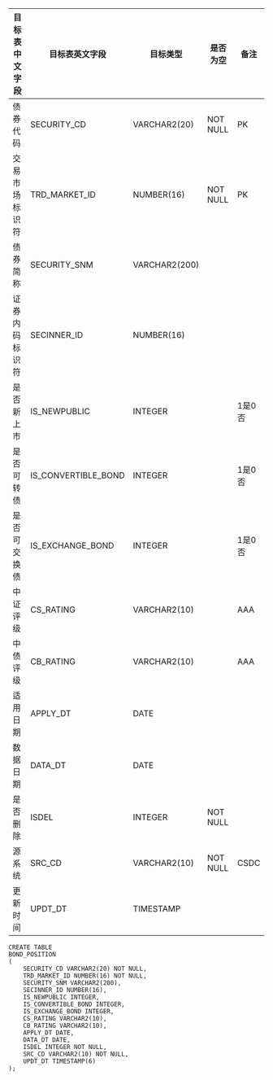 <!--sec data-title="债券持仓" data-id="section0" data-show=true ces-->

| 目标表中文字段 | 目标表英文字段             | 目标类型          | 是否为空     | 备注   |
| ------- | ------------------- | ------------- | -------- | ---- |
| 债券代码    | SECURITY_CD         | VARCHAR2(20)  | NOT NULL | PK   |
| 交易市场标识符 | TRD_MARKET_ID       | NUMBER(16)    | NOT NULL | PK   |
| 债券简称    | SECURITY_SNM        | VARCHAR2(200) |          |      |
| 证券内码标识符 | SECINNER_ID         | NUMBER(16)    |          |      |
| 是否新上市   | IS_NEWPUBLIC        | INTEGER       |          | 1是0否 |
| 是否可转债   | IS_CONVERTIBLE_BOND | INTEGER       |          | 1是0否 |
| 是否可交换债  | IS_EXCHANGE_BOND    | INTEGER       |          | 1是0否 |
| 中证评级    | CS_RATING           | VARCHAR2(10)  |          | AAA  |
| 中债评级    | CB_RATING           | VARCHAR2(10)  |          | AAA  |
| 适用日期    | APPLY_DT            | DATE          |          |      |
| 数据日期    | DATA_DT             | DATE          |          |      |
| 是否删除    | ISDEL               | INTEGER       | NOT NULL |      |
| 源系统     | SRC_CD              | VARCHAR2(10)  | NOT NULL | CSDC |
| 更新时间    | UPDT_DT             | TIMESTAMP     |          |      |

<!--endsec-->

<!--sec data-title="DDL" data-id="section1" data-show=true ces-->

    CREATE TABLE
    BOND_POSITION
    (
        SECURITY_CD VARCHAR2(20) NOT NULL,
        TRD_MARKET_ID NUMBER(16) NOT NULL,
        SECURITY_SNM VARCHAR2(200),
        SECINNER_ID NUMBER(16),
        IS_NEWPUBLIC INTEGER,
        IS_CONVERTIBLE_BOND INTEGER,
        IS_EXCHANGE_BOND INTEGER,
        CS_RATING VARCHAR2(10),
        CB_RATING VARCHAR2(10),
        APPLY_DT DATE,
        DATA_DT DATE,
        ISDEL INTEGER NOT NULL,
        SRC_CD VARCHAR2(10) NOT NULL,
        UPDT_DT TIMESTAMP(6)
    );

<!--endsec-->
